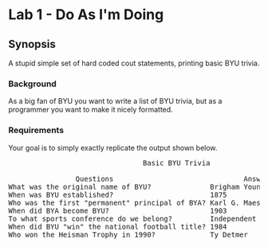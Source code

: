 # Lab 1 - Do As I'm Doing

## Synopsis
A stupid simple set of hard coded cout statements, printing basic BYU trivia.

### Background

As a big fan of BYU you want to write a list of BYU trivia, but as a programmer you want to make it nicely formatted.

### Requirements

Your goal is to simply exactly replicate the output shown below.
<pre>
                                Basic BYU Trivia

                Questions                               Answers
What was the original name of BYU?              Brigham Young Academy
When was BYU established?                       1875
Who was the first "permanent" principal of BYA? Karl G. Maeser
When did BYA become BYU?                        1903
To what sports conference do we belong?         Independent \Football\
When did BYU "win" the national football title? 1984
Who won the Heisman Trophy in 1990?             Ty Detmer
</pre>
